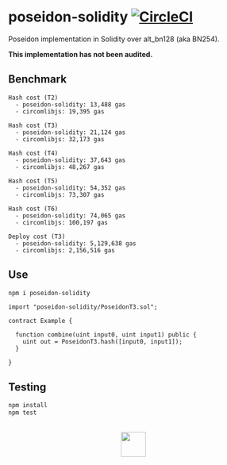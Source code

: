 # poseidon-solidity [![CircleCI](https://img.shields.io/circleci/build/github/vimwitch/poseidon-solidity/main)](https://dl.circleci.com/status-badge/redirect/gh/vimwitch/poseidon-solidity/tree/main)

Poseidon implementation in Solidity over alt_bn128 (aka BN254).

**This implementation has not been audited.**

## Benchmark

```
Hash cost (T2)
  - poseidon-solidity: 13,488 gas
  - circomlibjs: 19,395 gas

Hash cost (T3)
  - poseidon-solidity: 21,124 gas
  - circomlibjs: 32,173 gas

Hash cost (T4)
  - poseidon-solidity: 37,643 gas
  - circomlibjs: 48,267 gas

Hash cost (T5)
  - poseidon-solidity: 54,352 gas
  - circomlibjs: 73,307 gas

Hash cost (T6)
  - poseidon-solidity: 74,065 gas
  - circomlibjs: 100,197 gas

Deploy cost (T3)
  - poseidon-solidity: 5,129,638 gas
  - circomlibjs: 2,156,516 gas
```

## Use

```sh
npm i poseidon-solidity
```

```solidity
import "poseidon-solidity/PoseidonT3.sol";

contract Example {

  function combine(uint input0, uint input1) public {
    uint out = PoseidonT3.hash([input0, input1]);
  }

}
```

## Testing

```sh
npm install
npm test
```

<br />

<div align="center">
<a href="https://appliedzkp.org">
<img width="50px" height="auto" src="https://raw.githubusercontent.com/vimwitch/poseidon-solidity/main/pse_logo.svg" />
</a>
</div>
